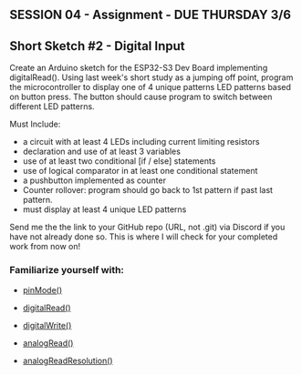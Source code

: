 
## SESSION 04 - Assignment - DUE THURSDAY 3/6

## Short Sketch #2 - Digital Input
Create an Arduino sketch for the ESP32-S3 Dev Board implementing digitalRead(). Using last week's short study as a jumping off point, program the microcontroller to display one of 4 unique patterns LED patterns based on button press. The button should cause program to switch between different LED patterns.

Must Include:
- a circuit with at least 4 LEDs including current limiting resistors
- declaration and use of at least 3 variables
- use of at least two conditional [if / else] statements
- use of logical comparator in at least one conditional statement
- a pushbutton implemented as counter
- Counter rollover: program should go back to 1st pattern if past last pattern.
- must display at least 4 unique LED patterns

Send me the the link to your GitHub repo (URL, not .git) via Discord if you have not already done so. This is where I will check for your completed work from now on!

### Familiarize yourself with:

* [pinMode()](https://docs.arduino.cc/language-reference/en/functions/digital-io/pinMode/)

* [digitalRead()](https://docs.arduino.cc/language-reference/en/functions/digital-io/digitalread/)

* [digitalWrite()](https://docs.arduino.cc/language-reference/en/functions/digital-io/digitalwrite/)

* [analogRead()](https://docs.arduino.cc/language-reference/en/functions/analog-io/analogRead/)

* [analogReadResolution()](https://docs.arduino.cc/language-reference/en/functions/analog-io/analogReadResolution/)

